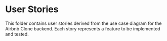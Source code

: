 # User Stories

This folder contains user stories derived from the use case diagram for the Airbnb Clone backend. Each story represents a feature to be implemented and tested.
